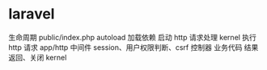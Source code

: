 laravel
==

生命周期
public/index.php
    autoload 加载依赖
    启动 http 请求处理 kernel
    执行 http 请求
        app/http 
            中间件 session、用户权限判断、csrf
            控制器
            业务代码
    结果返回、关闭 kernel
